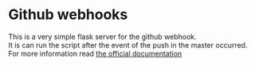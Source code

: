 # Github webhooks

This is a very simple flask server for the github webhook. <br />
It is can run the script after the event of the push in the master occurred. <br />
For more information read [the official documentation](https://developer.github.com/webhooks/)
